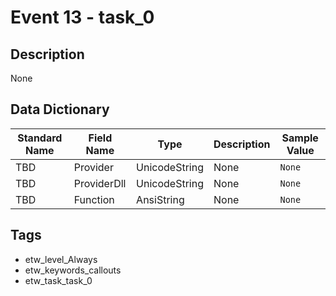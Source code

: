 # Event 13 - task_0

## Description
None

## Data Dictionary
|Standard Name|Field Name|Type|Description|Sample Value|
|---|---|---|---|---|
|TBD|Provider|UnicodeString|None|`None`|
|TBD|ProviderDll|UnicodeString|None|`None`|
|TBD|Function|AnsiString|None|`None`|

## Tags
* etw_level_Always
* etw_keywords_callouts
* etw_task_task_0